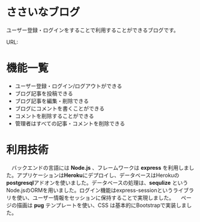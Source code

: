 # ささいなブログ
ユーザー登録・ログインをすることで利用することができるブログです。

URL: 

# 機能一覧
- ユーザー登録・ログイン/ログアウトができる
- ブログ記事を投稿できる
- ブログ記事を編集・削除できる
- ブログにコメントを書くことができる
- コメントを削除することができる
- 管理者はすべての記事・コメントを削除できる

# 利用技術
　バックエンドの言語には **Node.js** 、フレームワークは **express** を利用しました。アプリケーションは**Heroku**にデプロイし、データベースはHerokuの**postgresql**アドオンを使いました。データベースの処理は、**sequlize** というNode.jsのORMを用いました。ログイン機能はexpress-sessionというライブラリを使い、ユーザー情報をセッションに保持することで実現しました。
 　ページの描画は **pug** テンプレートを使い、CSS は基本的にBootstrapで実装しました。
